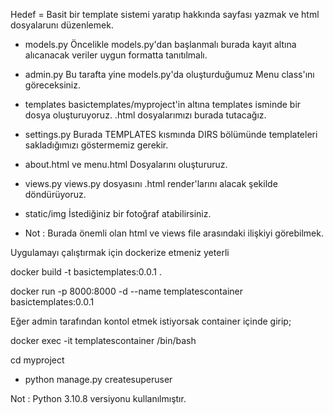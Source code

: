 Hedef = Basit bir template sistemi yaratıp hakkında sayfası yazmak ve html dosyalarunı düzenlemek.

* models.py
Öncelikle models.py'dan başlanmalı burada kayıt altına alıcanacak veriler uygun formatta tanıtılmalı.

* admin.py
Bu tarafta yine models.py'da oluşturduğumuz Menu class'ını göreceksiniz.

* templates 
basictemplates/myproject'in altına templates isminde bir dosya oluşturuyoruz. .html dosyalarımızı burada tutacağız.

* settings.py
Burada TEMPLATES kısmında DIRS bölümünde templateleri sakladığımızı göstermemiz gerekir.

* about.html ve menu.html
Dosyalarını oluştururuz.

* views.py
views.py dosyasını .html render'larını alacak şekilde döndürüyoruz.

* static/img 
İstediğiniz bir fotoğraf atabilirsiniz.

* Not : Burada önemli olan html ve views file arasındaki ilişkiyi görebilmek.

Uygulamayı çalıştırmak için dockerize etmeniz yeterli

docker build -t basictemplates:0.0.1 .

docker run -p 8000:8000 -d --name templatescontainer basictemplates:0.0.1

Eğer admin tarafından kontol etmek istiyorsak container içinde girip;

docker exec -it templatescontainer /bin/bash

cd myproject

* python manage.py createsuperuser

Not : Python 3.10.8 versiyonu kullanılmıştır.
